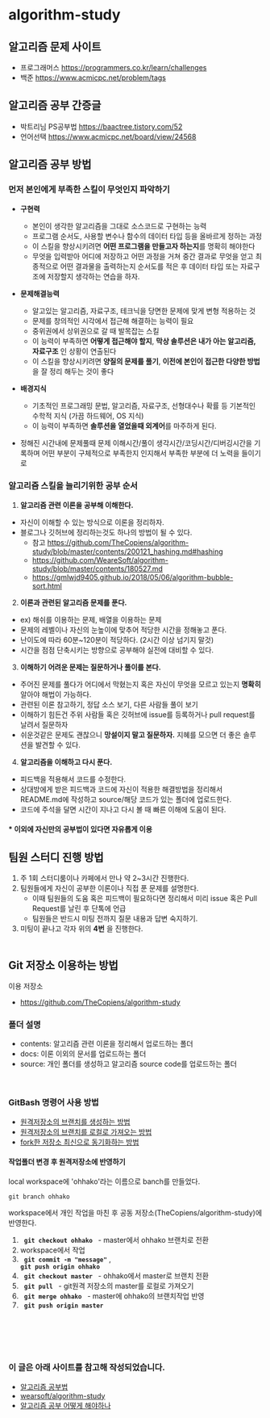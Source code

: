 # algorithm-study

## 알고리즘 문제 사이트
- 프로그래머스 https://programmers.co.kr/learn/challenges
- 백준 https://www.acmicpc.net/problem/tags

## 알고리즘 공부 간증글
- 박트리님 PS공부법 https://baactree.tistory.com/52
- 언어선택 https://www.acmicpc.net/board/view/24568

## 알고리즘 공부 방법
### 먼저 본인에게 부족한 스킬이 무엇인지 파악하기
- **구현력**
   - 본인이 생각한 알고리즘을 그대로 소스코드로 구현하는 능력
   - 프로그램 순서도, 사용할 변수나 함수의 데이터 타입 등을 올바르게 정하는 과정 
   - 이 스킬을 향상시키려면 **어떤 프로그램을 만들고자 하는지**를 명확히 해야한다
   - 무엇을 입력받아 어디에 저장하고 어떤 과정을 거쳐 중간 결과로 무엇을 얻고 최종적으로 어떤 결과물을 출력하는지 순서도를 적은 후 데이터 타입 또는 자료구조에 저장할지 생각하는 연습을 하자.
- **문제해결능력**
   - 알고있는 알고리즘, 자료구조, 테크닉을 당면한 문제에 맞게 변형 적용하는 것
   - 문제를 창의적인 시각에서 접근해 해결하는 능력이 필요
   - 중위권에서 상위권으로 갈 때 발목잡는 스킬
   - 이 능력이 부족하면 **어떻게 접근해야 할지**, **막상 솔루션은 내가 아는 알고리즘,자료구조** 인 상황이 연출된다
   - 이 스킬을 향상시키려면 **양질의 문제를 풀기**, **이전에 본인이 접근한 다양한 방법**을 잘 정리 해두는 것이 좋다

- **배경지식**
   - 기초적인 프로그래밍 문법, 알고리즘, 자료구조, 선형대수나 확률 등 기본적인 수학적 지식 (가끔 하드웨어, OS 지식)
   - 이 능력이 부족하면 **솔루션을 열었을때 외계어**를 마주하게 된다.
   
- 정해진 시간내에 문제풀때 문제 이해시간/풀이 생각시간/코딩시간/디버깅시간을 기록하며 어떤 부분이 구체적으로 부족한지 인지해서 부족한 부분에 더 노력을 들이기로 
### 알고리즘 스킬을 늘리기위한 공부 순서
1. **알고리즘 관련 이론을 공부해 이해한다.**
- 자신이 이해할 수 있는 방식으로 이론을 정리하자.
- 블로그나 깃허브에 정리하는것도 하나의 방법이 될 수 있다.
   - 참고 https://github.com/TheCopiens/algorithm-study/blob/master/contents/200121_hashing.md#hashing
   - https://github.com/WeareSoft/algorithm-study/blob/master/contents/180527.md
   - https://gmlwjd9405.github.io/2018/05/06/algorithm-bubble-sort.html
2. **이론과 관련된 알고리즘 문제를 푼다.**
- ex) 해쉬를 이용하는 문제, 배열을 이용하는 문제
- 문제의 레벨이나 자신의 눈높이에 맞추어 적당한 시간을 정해놓고 푼다.
- 난이도에 따라 60분~120분이 적당하다. (2시간 이상 넘기지 말것)
- 시간을 점점 단축시키는 방향으로 공부해야 실전에 대비할 수 있다.

3. **이해하기 어려운 문제는 질문하거나 풀이를 본다.**
- 주어진 문제를 풀다가 어디에서 막혔는지 혹은 자신이 무엇을 모르고 있는지 **명확히** 알아야 해법이 가능하다.
- 관련된 이론 참고하기, 정답 소스 보기, 다른 사람들 풀이 보기
- 이해하기 힘든건 주위 사람들 혹은 깃허브에 issue를 등록하거나 pull request를 날려서 질문하자
- 쉬운것같은 문제도 괜찮으니 **망설이지 말고 질문하자.** 지혜를 모으면 더 좋은 솔루션을 발견할 수 있다.

4. **알고리즘을 이해하고 다시 푼다.**
- 피드백을 적용해서 코드를 수정한다.
- 상대방에게 받은 피드백과 코드에 자신이 적용한 해결방법을 정리해서 README.md에 작성하고 source/해당 코드가 있는 폴더에 업로드한다.
- 코드에 주석을 달면 시간이 지나고 다시 볼 때 빠른 이해에 도움이 된다.

#### * 이외에 자신만의 공부법이 있다면 자유롭게 이용

## 팀원 스터디 진행 방법
1. 주 1회 스터디룸이나 카페에서 만나 약 2~3시간 진행한다.
2. 팀원들에게 자신이 공부한 이론이나 직접 푼 문제를 설명한다.
    - 이때 팀원들의 도움 혹은 피드백이 필요하다면 정리해서 미리 issue 혹은 Pull Request를 날린 후 단톡에 언급
    - 팀원들은 반드시 미팅 전까지 질문 내용과 답변 숙지하기.
3. 미팅이 끝나고 각자 위의 **4번** 을 진행한다.
<br><br>

## Git 저장소 이용하는 방법
이용 저장소
- https://github.com/TheCopiens/algorithm-study
### 폴더 설명
- contents: 알고리즘 관련 이론을 정리해서 업로드하는 폴더
- docs: 이론 이외의 문서를 업로드하는 폴더
- source: 개인 폴더를 생성하고 알고리즘 source code를 업로드하는 폴더

<br>

### GitBash 명령어 사용 방법
- [원격저장소의 브랜치를 생성하는 방법](https://github.com/TheCopiens/algorithm-study/blob/master/docs/github/howToCreate_branch.md#%EC%9B%90%EA%B2%A9%EC%A0%80%EC%9E%A5%EC%86%8C%EC%9D%98-%EB%B8%8C%EB%9E%9C%EC%B9%98%EB%A5%BC-%EC%83%9D%EC%84%B1%ED%95%98%EB%8A%94-%EB%B0%A9%EB%B2%95)
- [원격저장소의 브랜치를 로컬로 가져오는 방법](https://github.com/TheCopiens/algorithm-study/blob/master/docs/github/bring_remote_branch.md) 
- [fork한 저장소 최신으로 동기화하는 방법](https://github.com/TheCopiens/algorithm-study/blob/master/docs/github/update_forkedRepo_from_originRepo.md#fork-%ED%95%9C-repository-%EC%B5%9C%EC%8B%A0%EC%9C%BC%EB%A1%9C-%EB%8F%99%EA%B8%B0%ED%99%94-%ED%95%98%EB%8A%94-%EB%B0%A9%EB%B2%95)

#### 작업폴더 변경 후 원격저장소에 반영하기
local workspace에 'ohhako'라는 이름으로 banch를 만들었다.<br>
<code> 
git branch ohhako
</code>

workspace에서 개인 작업을 마친 후 공동 저장소(TheCopiens/algorithm-study)에 반영한다.
1. <code> **git checkout ohhako** </code> - master에서 ohhako 브랜치로 전환
2. workspace에서 작업 
3. <code> **git commit -m "message"**</code> , <code> **git push origin ohhako** </code>
4. <code> **git checkout master** </code> - ohhako에서 master로 브랜치 전환
5. <code> **git pull** </code> - git원격 저장소의 master를 로컬로 가져오기
6. <code> **git merge ohhako** </code> - master에 ohhako의 브랜치작업 반영
7. <code> **git push origin master** </code> 

<br><br>
---
### 이 글은 아래 사이트를 참고해 작성되었습니다.
- [알고리즘 공부법](https://gmlwjd9405.github.io/2018/05/14/how-to-study-algorithms.html)  <br>
- [wearsoft/algorithm-study](https://github.com/WeareSoft/algorithm-study)
- [알고리즘 공부 어떻게 해야하나](https://baactree.tistory.com/52) 
